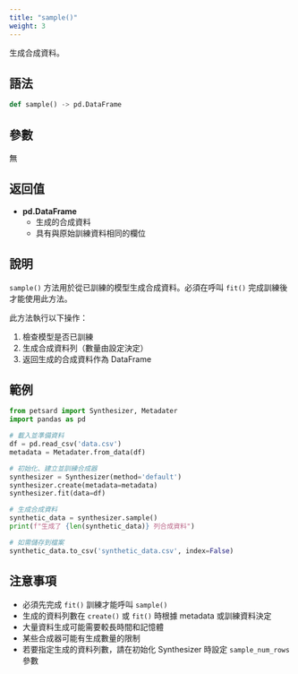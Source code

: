 ```yaml
---
title: "sample()"
weight: 3
---
```


生成合成資料。

## 語法

```python
def sample() -> pd.DataFrame
```

## 參數

無

## 返回值

- **pd.DataFrame**
    - 生成的合成資料
    - 具有與原始訓練資料相同的欄位

## 說明

`sample()` 方法用於從已訓練的模型生成合成資料。必須在呼叫 `fit()` 完成訓練後才能使用此方法。

此方法執行以下操作：
1. 檢查模型是否已訓練
2. 生成合成資料列（數量由設定決定）
3. 返回生成的合成資料作為 DataFrame

## 範例

```python
from petsard import Synthesizer, Metadater
import pandas as pd

# 載入並準備資料
df = pd.read_csv('data.csv')
metadata = Metadater.from_data(df)

# 初始化、建立並訓練合成器
synthesizer = Synthesizer(method='default')
synthesizer.create(metadata=metadata)
synthesizer.fit(data=df)

# 生成合成資料
synthetic_data = synthesizer.sample()
print(f"生成了 {len(synthetic_data)} 列合成資料")

# 如需儲存到檔案
synthetic_data.to_csv('synthetic_data.csv', index=False)
```

## 注意事項

- 必須先完成 `fit()` 訓練才能呼叫 `sample()`
- 生成的資料列數在 `create()` 或 `fit()` 時根據 metadata 或訓練資料決定
- 大量資料生成可能需要較長時間和記憶體
- 某些合成器可能有生成數量的限制
- 若要指定生成的資料列數，請在初始化 Synthesizer 時設定 `sample_num_rows` 參數